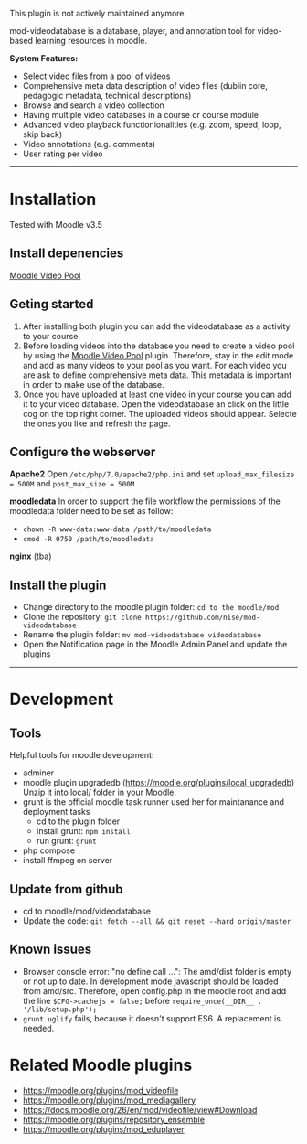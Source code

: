 This plugin is not actively maintained anymore.

mod-videodatabase is a database, player, and annotation tool for video-based learning resources in moodle.

**System Features:**
* Select video files from a pool of videos
* Comprehensive meta data description of video files (dublin core, pedagogic metadata, technical descriptions)
* Browse and search a video collection
* Having multiple video databases in a course or course module
* Advanced video playback functionionalities (e.g. zoom, speed, loop, skip back)
* Video annotations (e.g. comments)
* User rating per video

---
# Installation
Tested with Moodle v3.5

## Install depenencies
[Moodle Video Pool](https://github.com/nise/moodle-video-pool)

## Geting started
1. After installing both plugin you can add the videodatabase as a activity to your course. 
2. Before loading videos into the database you need to create a video pool by using the [Moodle Video Pool](https://github.com/nise/moodle-video-pool) plugin. Therefore, stay in the edit mode and add as many videos to your pool as you want. For each video you are ask to define comprehensive meta data. This metadata is important in order to make use of the database.
3. Once you have uploaded at least one video in your course you can add it to your video database. Open the videodatabase an click on the little cog on the top right corner. The uploaded videos should appear. Selecte the ones you like and refresh the page.
 

## Configure the webserver
**Apache2**
Open `/etc/php/7.0/apache2/php.ini` and set `upload_max_filesize = 500M` and `post_max_size = 500M`

**moodledata**
In order to support the file workflow the permissions of the moodledata folder need to be set as follow:
* `chown -R www-data:www-data /path/to/moodledata`
* `cmod -R 0750 /path/to/moodledata`

**nginx**
(tba)


## Install the plugin
* Change directory to the moodle plugin folder: `cd to the moodle/mod`
* Clone the repository: `git clone https://github.com/nise/mod-videodatabase`
* Rename the plugin folder: `mv mod-videodatabase videodatabase`
* Open the Notification page in the Moodle Admin Panel and update the plugins

---
# Development
## Tools
Helpful tools for moodle development: 
* adminer
* moodle plugin upgradedb (https://moodle.org/plugins/local_upgradedb)
    Unzip it into local/ folder in your Moodle.
* grunt is the official moodle task runner used her for maintanance and deployment tasks
  - cd to the plugin folder
  - install grunt: `npm install`
  - run grunt: `grunt` 
* php compose
* install ffmpeg on server

## Update from github
* cd to moodle/mod/videodatabase
* Update the code: `git fetch --all && git reset --hard origin/master`

## Known issues
* Browser console error: "no define call ...": The amd/dist folder is empty or not up to date. In development mode javascript should be loaded from amd/src. Therefore, open config.php in the moodle root and add the line `$CFG->cachejs = false;` before `require_once(__DIR__ . '/lib/setup.php');`
* `grunt uglify` fails, because it doesn't support ES6. A replacement is needed.

# Related Moodle plugins
* https://moodle.org/plugins/mod_videofile
* https://moodle.org/plugins/mod_mediagallery
* https://docs.moodle.org/26/en/mod/videofile/view#Download
* https://moodle.org/plugins/repository_ensemble
* https://moodle.org/plugins/mod_eduplayer
